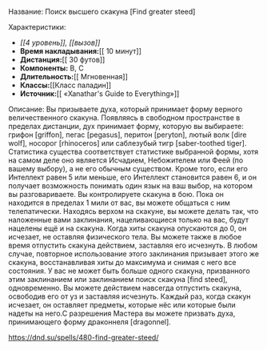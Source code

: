Название: Поиск высшего скакуна \[Find greater steed] 

Характеристики:
- *[[4 уровень]], [[вызов]]*
- **Время накладывания:**[[ 10 минут]]
- **Дистанция:**[[ 30 футов]]
- **Компоненты:** В, С
- **Длительность:**[[ Мгновенная]]
- **Классы:**[[Класс  паладин]]
- **Источник:**[[ «Xanathar's Guide to Everything»]]

Описание:
Вы призываете духа, который принимает форму верного величественного скакуна. Появляясь в свободном пространстве в пределах дистанции, дух принимает форму, которую вы выбираете: грифон [griffon], пегас [pegasus], перитон [peryton], лютый волк [dire wolf], носорог [rhinoceros] или саблезубый тигр [saber-toothed tiger].
Статистика существа соответствует статистике выбранной формы, хотя на самом деле оно является Исчадием, Небожителем или Феей (по вашему выбору), а не его обычным существом. Кроме того, если его Интеллект равен 5 или меньше, его Интеллект становится равен 6, и он получает возможность понимать один язык на ваш выбор, на котором вы разговариваете.
Вы контролируете скакуна в бою. Пока он находится в пределах 1 мили от вас, вы можете общаться с ним телепатически. Находясь верхом на скакуне, вы можете делать так, что наложенные вами заклинания, нацеливающиеся только на вас, будут нацелены ещё и на скакуна.
Когда хиты скакуна опускаются до 0, он исчезает, не оставляя физического тела. Вы можете также в любое время отпустить скакуна действием, заставляя его исчезнуть. В любом случае, повторное использование этого заклинания призывает этого же скакуна, восстанавливая хиты до максимума и снимая с него все состояния.
У вас не может быть больше одного скакуна, призванного этим заклинанием или заклинанием поиск скакуна [find steed], одновременно. Вы можете действием навсегда отпустить скакуна, освободив его от уз и заставляя исчезнуть.
Каждый раз, когда скакун исчезает, он оставляет предметы, которые нёс или которые были надеты на него.С разрешения Мастера вы можете призвать духа, принимающего форму драконнеля [dragonnel].

https://dnd.su/spells/480-find-greater-steed/